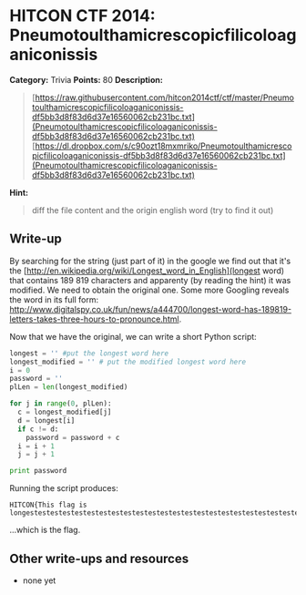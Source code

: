 # HITCON CTF 2014: Pneumotoulthamicrescopicfilicoloaganiconissis

**Category:** Trivia
**Points:** 80
**Description:**

> [https://raw.githubusercontent.com/hitcon2014ctf/ctf/master/Pneumotoulthamicrescopicfilicoloaganiconissis-df5bb3d8f83d6d37e16560062cb231bc.txt](Pneumotoulthamicrescopicfilicoloaganiconissis-df5bb3d8f83d6d37e16560062cb231bc.txt)
> [https://dl.dropbox.com/s/c90ozt18mxmriko/Pneumotoulthamicrescopicfilicoloaganiconissis-df5bb3d8f83d6d37e16560062cb231bc.txt](Pneumotoulthamicrescopicfilicoloaganiconissis-df5bb3d8f83d6d37e16560062cb231bc.txt)

**Hint:**

> diff the file content and the origin english word (try to find it out)

## Write-up

By searching for the string (just part of it) in the google we find out that it's the [http://en.wikipedia.org/wiki/Longest_word_in_English](longest word) that contains 189 819 characters and apparenty (by reading the hint) it was modified. We need to obtain the original one. Some more Googling reveals the word in its full form: <http://www.digitalspy.co.uk/fun/news/a444700/longest-word-has-189819-letters-takes-three-hours-to-pronounce.html>.

Now that we have the original, we can write a short Python script:

```python
longest = '' #put the longest word here
longest_modified = '' # put the modified longest word here
i = 0
password = ''
plLen = len(longest_modified)

for j in range(0, plLen):
  c = longest_modified[j]
  d = longest[i]
  if c != d:
    password = password + c
  i = i + 1
  j = j + 1

print password
```

Running the script produces:

```
HITCON{This flag is longestestestestestestestestestestestestestestestestestestestestestestestestestest!!!}
```

…which is the flag.

## Other write-ups and resources

* none yet
